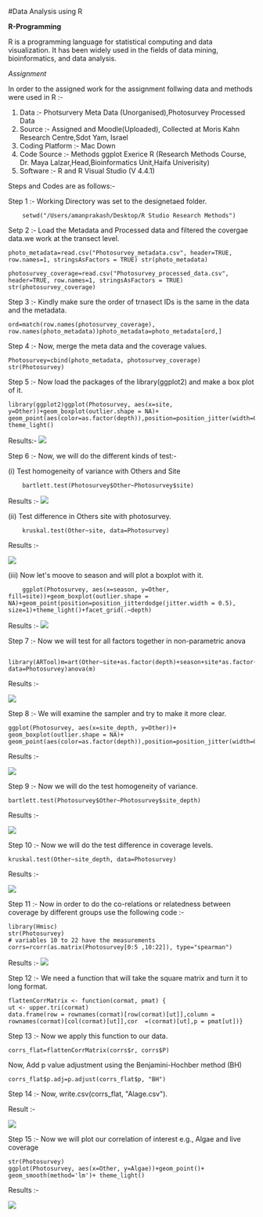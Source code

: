 #Data Analysis using R

**R-Programming**

R is a programming language for statistical computing and data visualization. It has been widely used in the fields of data mining, bioinformatics, and data analysis.

*Assignment* 

In order to the assigned work for the assignment follwing data and methods were used in R :- 

1. Data :- Photsurvery Meta Data (Unorganised),Photosurvey Processed Data
2. Source :- Assigned and Moodle(Uploaded), Collected at Moris Kahn Research Centre,Sdot Yam, Israel
3. Coding Platform :- Mac Down 
4. Code Source :- Methods ggplot Exerice R (Research Methods Course, Dr. Maya Lalzar,Head,Bioinformatics Unit,Haifa Univerisity)
5. Software :- R and R Visual Studio (V 4.4.1)


Steps and Codes are as follows:- 

Step 1 :- Working Directory was set to the designetaed folder.
 
		setwd("/Users/amanprakash/Desktop/R Studio Research Methods")
Setp 2 :- Load the Metadata and Processed data and filtered the covergae data.we work at the transect level.

	photo_metadata=read.csv("Photosurvey_metadata.csv", header=TRUE, row.names=1, stringsAsFactors = TRUE) str(photo_metadata)
	
	photosurvey_coverage=read.csv("Photosurvey_processed_data.csv", header=TRUE, row.names=1, stringsAsFactors = TRUE) str(photosurvey_coverage)
	
Step 3 :- Kindly make sure the order of trnasect IDs is the same in the data and the metadata. 
		
	ord=match(row.names(photosurvey_coverage), row.names(photo_metadata))photo_metadata=photo_metadata[ord,]
Step 4 :- Now, merge the meta data and the coverage values.

	Photosurvey=cbind(photo_metadata, photosurvey_coverage) str(Photosurvey)
	
Step 5 :- Now load the packages of the library(ggplot2) and make a box plot of it. 

	library(ggplot2)ggplot(Photosurvey, aes(x=site, y=Other))+geom_boxplot(outlier.shape = NA)+ geom_point(aes(color=as.factor(depth)),position=position_jitter(width=0.2))+ theme_light()
	
Results:- 
![](https://github.com/prakashaman717/Prakashaman_Notebook/blob/main/images/R-PLOT1.png)
	
Step 6 :- Now, we will do the different kinds of test:-

   (i) Test homogeneity of variance with Others and Site

		bartlett.test(Photosurvey$Other~Photosurvey$site)
Results :- 
![](https://github.com/prakashaman717/Prakashaman_Notebook/blob/main/images/Plot%20Result%201.png)

  (ii) Test difference in Others site with photosurvey.

		kruskal.test(Other~site, data=Photosurvey)
Results :- 

![](https://github.com/prakashaman717/Prakashaman_Notebook/blob/main/images/Plot%20Result%202.png)


  (iii) Now let's moove to season and will plot a boxplot with it.

		ggplot(Photosurvey, aes(x=season, y=Other, fill=site))+geom_boxplot(outlier.shape = NA)+geom_point(position=position_jitterdodge(jitter.width = 0.5), size=1)+theme_light()+facet_grid(.~depth)
		
Results :- 
![](https://github.com/prakashaman717/Prakashaman_Notebook/blob/main/images/Others%20Vs%20Season.png)


Step 7 :- Now we will test for all factors together in non-parametric anova

		library(ARTool)m=art(Other~site+as.factor(depth)+season+site*as.factor(depth)*season, data=Photosurvey)anova(m)
Results :- 

![](https://github.com/prakashaman717/Prakashaman_Notebook/blob/main/images/Annova%20Table.png)

Step 8 :- We will examine the sampler and try to make it more clear.

	ggplot(Photosurvey, aes(x=site_depth, y=Other))+ geom_boxplot(outlier.shape = NA)+ geom_point(aes(color=as.factor(depth)),position=position_jitter(width=0.2))+theme_light()

Results :- 

![](https://github.com/prakashaman717/Prakashaman_Notebook/blob/main/images/Rplot02.png)


Step 9 :- Now we will do the test homogeneity of variance.

	bartlett.test(Photosurvey$Other~Photosurvey$site_depth)
 
 Results :- 

 ![](https://github.com/prakashaman717/Prakashaman_Notebook/blob/main/images/Homogenity%201.png)

Step 10 :- Now we will do the test difference in coverage levels.

	kruskal.test(Other~site_depth, data=Photosurvey)
 
 Results :- 

  ![](https://github.com/prakashaman717/Prakashaman_Notebook/blob/main/images/Krushal%20Walk%20Wali.png)

Step 11 :- Now in order to do the co-relations or relatedness between coverage by different groups use the following code :- 

	library(Hmisc)
	str(Photosurvey)
	# variables 10 to 22 have the measurements
	corrs=rcorr(as.matrix(Photosurvey[0:5 ,10:22]), type="spearman")
 Results :- 
  ![](https://github.com/prakashaman717/Prakashaman_Notebook/blob/main/images/Variables.png)

Step 12 :- We need a function that will take the square matrix and turn it to long format.

	flattenCorrMatrix <- function(cormat, pmat) {
  	ut <- upper.tri(cormat)
  	data.frame(row = rownames(cormat)[row(cormat)[ut]],column = rownames(cormat)[col(cormat)[ut]],cor  =(cormat)[ut],p = pmat[ut])}

Step 13 :- Now we apply this function to our data.

	corrs_flat=flattenCorrMatrix(corrs$r, corrs$P)

Now, Add p value adjustment using the Benjamini-Hochber method (BH)

	corrs_flat$p.adj=p.adjust(corrs_flat$p, "BH")

Step 14 :- Now, write.csv(corrs_flat, "Alage.csv").

Result :- 

 ![](https://github.com/prakashaman717/Prakashaman_Notebook/blob/main/images/Algae%20CSV.png)

Step 15 :- Now we will plot our correlation of interest e.g., Algae and live coverage
	
 	str(Photosurvey)
	ggplot(Photosurvey, aes(x=Other, y=Algae))+geom_point()+ geom_smooth(method='lm')+ theme_light()

 Results :- 
 
  ![](https://github.com/prakashaman717/Prakashaman_Notebook/blob/main/images/Alage%20vs%20Others.png)
 



